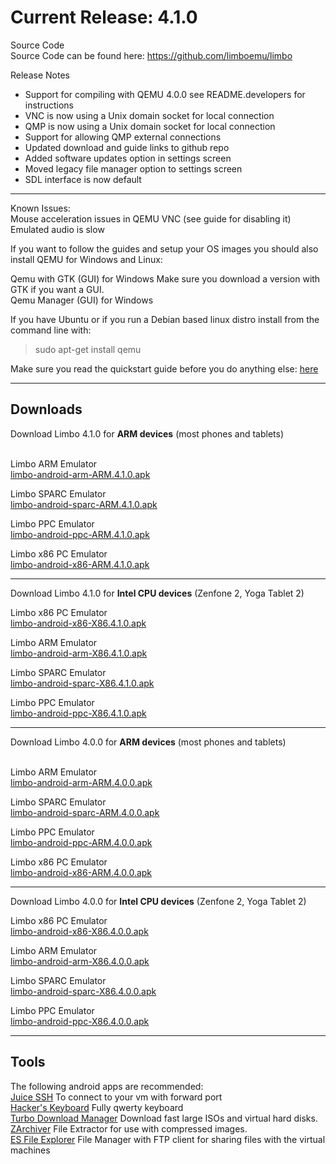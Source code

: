 # Current Release: 4.1.0  
Source Code  
Source Code can be found here: https://github.com/limboemu/limbo  
  
  
Release Notes  
  
* Support for compiling with QEMU 4.0.0 see README.developers for instructions
* VNC is now using a Unix domain socket for local connection
* QMP is now using a Unix domain socket for local connection
* Support for allowing QMP external connections
* Updated download and guide links to github repo
* Added software updates option in settings screen
* Moved legacy file manager option to settings screen
* SDL interface is now default
  
  
***

Known Issues:  
Mouse acceleration issues in QEMU VNC (see guide for disabling it)  
Emulated audio is slow  

  
If you want to follow the guides and setup your OS images you should also install QEMU for Windows and Linux:  
  
Qemu with GTK (GUI) for Windows Make sure you download a version with GTK if you want a GUI.  
Qemu Manager (GUI) for Windows  
  
If you have Ubuntu or if you run a Debian based linux distro install from the command line with:   
> sudo apt-get install qemu  
  
Make sure you read the quickstart guide before you do anything else: [here](https://github.com/limboemu/limbo/wiki/Quickstart)  
  
***

## Downloads  
﻿Download Limbo 4.1.0 for **ARM devices** (most phones and tablets)  
  ​
  
Limbo ARM Emulator  
[limbo-android-arm-ARM.4.1.0.apk](https://drive.google.com/uc?export=download&id=1xJjY38z7qDha8m0pjgYf-UKb9Wjd7Azx)

Limbo SPARC Emulator   
[limbo-android-sparc-ARM.4.1.0.apk](https://drive.google.com/uc?export=download&id=1QjnTtrRwAJreAnOlB8Bc-9xrF4k1KyF9)  

Limbo PPC Emulator  
[limbo-android-ppc-ARM.4.1.0.apk](https://drive.google.com/uc?export=download&id=13qoS7PTowiR5VLKnyEpUMjdzPON60xj1)  

Limbo x86 PC Emulator  
[limbo-android-x86-ARM.4.1.0.apk](https://drive.google.com/uc?export=download&id=1NImRzuSi5CWYNW5qijJj5YXph1BxKyP3)  

***

Download Limbo 4.1.0 for **Intel CPU devices** (Zenfone 2, Yoga Tablet 2)  
  
  
Limbo x86 PC Emulator  
[limbo-android-x86-X86.4.1.0.apk](https://drive.google.com/uc?export=download&id=11x3Vkl2EaSbk0QiQheP1jNHINgIlh5ld)  

Limbo ARM Emulator  
[limbo-android-arm-X86.4.1.0.apk](https://drive.google.com/uc?export=download&id=1ONJszj16lHZx29m3osR-tTIJtR3Cn7mx)  
  
Limbo SPARC Emulator  
[limbo-android-sparc-X86.4.1.0.apk](https://drive.google.com/uc?export=download&id=1uqBmmnvN2be-O4_kTqiLHCsKMZntM6Dv)  
  
Limbo PPC Emulator  
[limbo-android-ppc-X86.4.1.0.apk](https://drive.google.com/uc?export=download&id=1cqj9w_xQqIs44G_i9OHDR3fQzcbpOg8r)

***

﻿Download Limbo 4.0.0 for **ARM devices** (most phones and tablets)  
  ​
  
Limbo ARM Emulator  
[limbo-android-arm-ARM.4.0.0.apk](https://drive.google.com/uc?export=download&id=1XID78k8hxEQzJqoT5LmMflm6-RDXJoR7)
  
Limbo SPARC Emulator   
[limbo-android-sparc-ARM.4.0.0.apk](https://drive.google.com/uc?export=download&id=1uRj8_g5UJlKMHv2YM24Jo0Wb9UWyhKgv)  
  
Limbo PPC Emulator  
[limbo-android-ppc-ARM.4.0.0.apk](https://drive.google.com/uc?export=download&id=1yHCOonMbvSIhYAMAaiE0KhHjpMdCJu8L)  
  
Limbo x86 PC Emulator  
[limbo-android-x86-ARM.4.0.0.apk](https://drive.google.com/uc?export=download&id=1mF1mZbuf1DHMmUoThFLHPEg8UEcPWeLW)  
  
***

Download Limbo 4.0.0 for **Intel CPU devices** (Zenfone 2, Yoga Tablet 2)  
  
  
Limbo x86 PC Emulator  
[limbo-android-x86-X86.4.0.0.apk](https://drive.google.com/uc?export=download&id=1WxCrFCdF7i2eRbsZUYp8Qi0oIBP5Qaa6)  
  
Limbo ARM Emulator  
[limbo-android-arm-X86.4.0.0.apk](https://drive.google.com/uc?export=download&id=1xOWDfcDb7UniFhwoCgvnYT7Z0K02-5-n)  
  
Limbo SPARC Emulator  
[limbo-android-sparc-X86.4.0.0.apk](https://drive.google.com/uc?export=download&id=1XrmbGmk3kExbM5MAZQ1T8XRM56KZmWKR)  
  
Limbo PPC Emulator  
[limbo-android-ppc-X86.4.0.0.apk](https://drive.google.com/uc?export=download&id=1FcaB45nlKxIBxrNCaQ3AwbRVrhoUu4ld)
  
  

***

## Tools
The following android apps are recommended:  
[Juice SSH](https://play.google.com/store/apps/details?id=com.sonelli.juicessh) To connect to your vm with forward port  
[Hacker's Keyboard](https://play.google.com/store/apps/details?id=org.pocketworkstation.pckeyboard) Fully qwerty keyboard  
[Turbo Download Manager](https://play.google.com/store/apps/details?id=com.okythoos.android.tdmpro) Download fast large  ISOs and virtual hard disks.  
[ZArchiver](https://play.google.com/store/apps/details?id=ru.zdevs.zarchiver)  File Extractor for use with compressed images.  
[ES File Explorer](https://play.google.com/store/apps/details?id=com.estrongs.android.pop)  File Manager with FTP client for sharing files with the virtual machines  
  
  
  